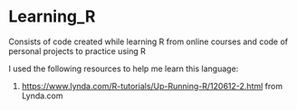 # Learning_R
Consists of code created while learning R from online courses and code of personal projects to practice using R

I used the following resources to help me learn this language:
1. https://www.lynda.com/R-tutorials/Up-Running-R/120612-2.html from Lynda.com
